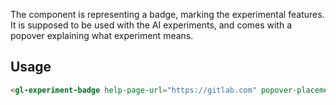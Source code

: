 The component is representing a badge, marking the experimental features.
It is supposed to be used with the AI experiments, and comes with a popover explaining
what experiment means.

## Usage

```html
<gl-experiment-badge help-page-url="https://gitlab.com" popover-placement="bottom" />
```
